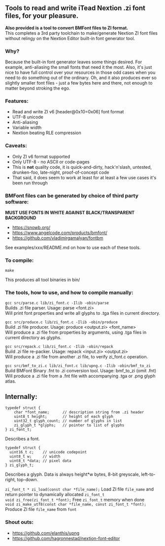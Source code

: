 ## Tools to read and write iTead Nextion .zi font files, for your pleasure.

**Also provided is a tool to convert BMFont files to ZI format.**  
This completes a 3rd party toolchain to make/generate Nextion ZI font files without relingy on the Nextion Editor built-in font generator tool.  

### Why?

Because the built-in font generator leaves some things desired. For example, anti-aliasing the small fonts that need it the most. Also, it's just nice to have full control over your resources in those odd cases when you need to do something out of the ordinary. Oh, and it also produces ever so slightly smaller font files - just a few bytes here and there, not enough to matter beyond stroking the ego.

### Features:

- Read and write ZI v6 [header@0x10=0x06] font format
- UTF-8 unicode
- Anti-aliasing
- Variable width
- Nextion beating RLE compression

### Caveats:

- Only ZI v6 format supported
- Only UTF-8 - no ASCII or code-pages
- This is **not** quality code, it is quick-and-dirty, hack'n'slash, untested, drunken-foo, late-night, proof-of-concept code
- That said, it does seem to work at least for at least a few use cases it's been run through

### BMFont files can be generated by choice of third party software:

**MUST USE FONTS IN WHITE AGAINST BLACK/TRANSPARENT BACKGROUND**

- https://snowb.org/
- https://www.angelcode.com/products/bmfont/
- https://github.com/vladimirgamalyan/fontbm

See examples/xxx/README.md on how to use each of these tools.

### To compile:

```make```  

This produces all tool binaries in bin/  

### The tools, how to use, and how to compile manually:  

```gcc src/parse.c lib/zi_font.c -Ilib -obin/parse```  
Builds .zi file parser. Usage: parse <font.zi>  
Will print font properties and write all glyphs to .tga files in current directory.


```gcc src/produce.c lib/zi_font.c -Ilib -obin/produce```  
Build .zi file producer. Usage: produce <output.zi> <font_name> <height>  
Will produce a .zi file from properties by arguments, using .tga files in current directory as glyphs.


```gcc src/repack.c lib/zi_font.c -Ilib -obin/repack```  
Build .zi file re-packer. Usage: repack <input.zi> <output.zi>  
Will produce a .zi file from another .zi file, to verify zi_font.c operation.


```gcc src/bmf_to_zi.c lib/zi_font.c lib/upng.c -Ilib -obin/bmf_to_zi```  
Build BMFont Binary .fnt to .zi conversion tool. Usage: bmf_to_zi <font> (omit .fnt)  
Will produce a .zi file from a .fnt file with accompanying .tga or .png glyph atlas.

## Internally:

```
typedef struct {
	char *font_name;      // description string from .zi header
	uint8_t height;       // height of each glyph
	uint32_t glyph_count; // number of glyphs in list
	zi_glyph_t *glyphs;   // pointer to list of glyphs
} zi_font_t;
```

Describes a font.

```
typedef struct {
  uint16_t c;    // unicode codepoint
  uint8_t w;     // width
  uint8_t *data; // pixel data
} zi_glyph_t;
```

Describes a glyph. Data is always height*w bytes, 8-bit greyscale, left-to-right, top-down.

```zi_font_t * zi_load(const char *file_name);``` Load ZI file ```file_name``` and return pointer to dynamically allocated ```zi_font_t```  
```void zi_free(zi_font_t *font);``` Free ```zi_font_t``` memory when done  
```void zi_make_utf8(const char *file_name, const zi_font_t *font);``` Produce ZI file ```file_name``` from ```font```


### Shout outs:

- https://github.com/elanthis/upng
- https://github.com/hagronnestad/nextion-font-editor










